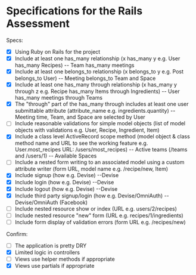 # Specifications for the Rails Assessment

Specs:
- [x] Using Ruby on Rails for the project
- [x] Include at least one has_many relationship (x has_many y e.g. User has_many Recipes) -- Team has_many meetings 
- [x] Include at least one belongs_to relationship (x belongs_to y e.g. Post belongs_to User)
-- Meeting belongs_to Team and Space
- [x] Include at least one has_many through relationship (x has_many y through z e.g. Recipe has_many Items through Ingredients)
-- User has_many meetings through Teams
- [x] The "through" part of the has_many through includes at least one user submittable attribute (attribute_name e.g. ingredients.quantity)
-- Meeting time, Team, and Space are selected by User
- [ ] Include reasonable validations for simple model objects (list of model objects with validations e.g. User, Recipe, Ingredient, Item)
- [x] Include a class level ActiveRecord scope method (model object & class method name and URL to see the working feature e.g. User.most_recipes URL: /users/most_recipes)
-- Active teams (/teams and /users/1)
-- Available Spaces
- [ ] Include a nested form writing to an associated model using a custom attribute writer (form URL, model name e.g. /recipe/new, Item)
- [x] Include signup (how e.g. Devise)
--Devise
- [x] Include login (how e.g. Devise)
--Devise
- [x] Include logout (how e.g. Devise)
--Devise
- [x] Include third party signup/login (how e.g. Devise/OmniAuth)
--Devise/OmniAuth (Facebook)
- [ ] Include nested resource show or index (URL e.g. users/2/recipes)
- [ ] Include nested resource "new" form (URL e.g. recipes/1/ingredients)
- [ ] Include form display of validation errors (form URL e.g. /recipes/new)

Confirm:
- [ ] The application is pretty DRY
- [x] Limited logic in controllers
- [ ] Views use helper methods if appropriate
- [x] Views use partials if appropriate